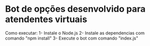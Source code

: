 # Bot de opções desenvolvido para atendentes virtuais

Como executar:
1- Instale o Node.js
2- Instale as dependencias com comando "npm install"
3- Execute o bot com comando "index.js"
